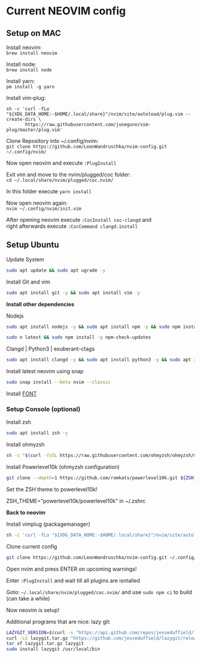 # Current NEOVIM config

## Setup on MAC

Install neovim:\
```brew install neovim```

Install node:\
```brew install node```

Install yarn:\
```pm install -g yarn```

Install vim-plug:
```
sh -c 'curl -fLo "${XDG_DATA_HOME:-$HOME/.local/share}"/nvim/site/autoload/plug.vim --create-dirs \
       https://raw.githubusercontent.com/junegunn/vim-plug/master/plug.vim'
```

Clone Repository into ~/.config/nvim:\
```git clone https://github.com/LeonWandruschka/nvim-config.git ~/.config/nvim/```


Now open neovim and execute ```:PlugInstall```

Exit vim and move to the nvim/plugged/coc folder:\
```cd ~/.local/share/nvim/plugged/coc.nvim/```

In this folder execute ```yarn install```

Now open neovim again:\
```nvim ~/.config/nvim/init.vim```

After opening neovim execute ```:CocInstall coc-clangd``` and\
right afterwards execute ```:CocCommand clangd.install```




## Setup Ubuntu

Update System

```zsh
sudo apt update && sudo apt ugrade -y
```

Install Git and vim

```zsh
sudo apt install git -y && sudo apt install vim -y
```

**Install other dependencies**

Nodejs

```zsh
sudo apt install nodejs -y && sudo apt install npm -y && sudo npm install -g n
```

```zsh
sudo n latest && sudo npm install -g npm-check-updates
```

Clangd | Python3 | exuberant-ctags

```zsh
sudo apt install clangd -y && sudo apt install python3 -y && sudo apt install exuberant-ctags -y
```

Install latest neovim using snap

```zsh
sudo snap install --beta nvim --classic
```

Install [FONT](https://github.com/romkatv/powerlevel10k?tab=readme-ov-file#meslo-nerd-font-patched-for-powerlevel10k)

### Setup Console (optional)

Install zsh

```zsh
sudo apt install zsh -y
```

Install ohmyzsh

```zsh
sh -c "$(curl -fsSL https://raw.githubusercontent.com/ohmyzsh/ohmyzsh/master/tools/install.sh)"
```

Install Powerlevel10k (ohmyzsh configuration)

```zsh
git clone --depth=1 https://github.com/romkatv/powerlevel10k.git ${ZSH_CUSTOM:-$HOME/.oh-my-zsh/custom}/themes/powerlevel10k
```

Set the ZSH theme to powerlevel10k!

ZSH_THEME="powerlevel10k/powerlevel10k" in ~/.zshrc

**Back to neovim**

Install vimplug (packagemanager)

```zsh
sh -c 'curl -fLo "${XDG_DATA_HOME:-$HOME/.local/share}"/nvim/site/autoload/plug.vim --create-dirs \https://raw.githubusercontent.com/junegunn/vim-plug/master/plug.vim'
```

Clone current config

```zsh
git clone https://github.com/LeonWandruschka/nvim-config.git ~/.config/nvim/
```

Open nvim and press ENTER on upcoming warnings!

Enter ```:PlugInstall``` and wait till all plugins are isntalled

Goto: ```~/.local/share/nvim/plugged/coc.nvim/```
and use ```sudo npm ci``` to build (can take a while)

Now neovim is setup!


Additional programs that are nice:
lazy git:
```zsh
LAZYGIT_VERSION=$(curl -s "https://api.github.com/repos/jesseduffield/lazygit/releases/latest" | grep -Po '"tag_name": "v\K[^"]*')
curl -Lo lazygit.tar.gz "https://github.com/jesseduffield/lazygit/releases/latest/download/lazygit_${LAZYGIT_VERSION}_Linux_x86_64.tar.gz"
tar xf lazygit.tar.gz lazygit
sudo install lazygit /usr/local/bin
```
